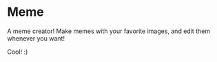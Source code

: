 # Meme

A meme creator! Make memes with your favorite images, and edit them whenever you want! 

Cool! :)